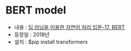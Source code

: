 # BERT model
- 내용 : [딥 러닝을 이용한 자연어 처리 입문-17. BERT](https://wikidocs.net/115055)
- 등장일 : 2018년
- 설치 : $pip install transformers
